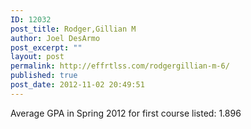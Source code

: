 ```yaml
---
ID: 12032
post_title: Rodger,Gillian M
author: Joel DesArmo
post_excerpt: ""
layout: post
permalink: http://effrtlss.com/rodgergillian-m-6/
published: true
post_date: 2012-11-02 20:49:51
---
```

<p>Average GPA in Spring 2012 for first course listed: 1.896</p>
